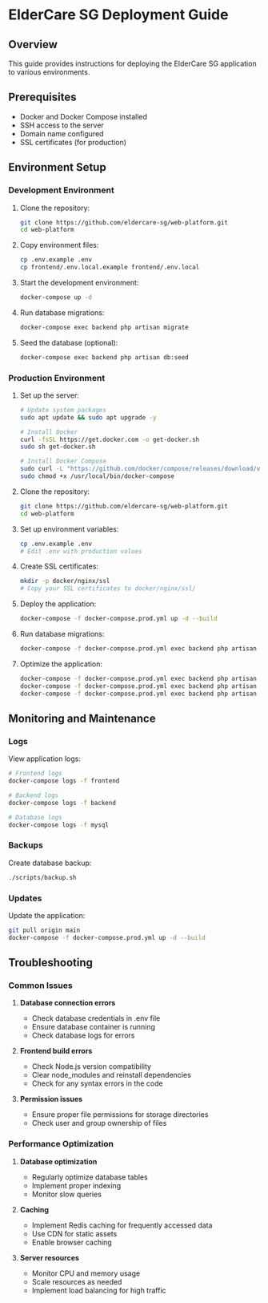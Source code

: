 # ElderCare SG Deployment Guide

## Overview

This guide provides instructions for deploying the ElderCare SG application to various environments.

## Prerequisites

- Docker and Docker Compose installed
- SSH access to the server
- Domain name configured
- SSL certificates (for production)

## Environment Setup

### Development Environment

1. Clone the repository:
   ```bash
   git clone https://github.com/eldercare-sg/web-platform.git
   cd web-platform
   ```

2. Copy environment files:
   ```bash
   cp .env.example .env
   cp frontend/.env.local.example frontend/.env.local
   ```

3. Start the development environment:
   ```bash
   docker-compose up -d
   ```

4. Run database migrations:
   ```bash
   docker-compose exec backend php artisan migrate
   ```

5. Seed the database (optional):
   ```bash
   docker-compose exec backend php artisan db:seed
   ```

### Production Environment

1. Set up the server:
   ```bash
   # Update system packages
   sudo apt update && sudo apt upgrade -y
   
   # Install Docker
   curl -fsSL https://get.docker.com -o get-docker.sh
   sudo sh get-docker.sh
   
   # Install Docker Compose
   sudo curl -L "https://github.com/docker/compose/releases/download/v2.20.0/docker-compose-$(uname -s)-$(uname -m)" -o /usr/local/bin/docker-compose
   sudo chmod +x /usr/local/bin/docker-compose
   ```

2. Clone the repository:
   ```bash
   git clone https://github.com/eldercare-sg/web-platform.git
   cd web-platform
   ```

3. Set up environment variables:
   ```bash
   cp .env.example .env
   # Edit .env with production values
   ```

4. Create SSL certificates:
   ```bash
   mkdir -p docker/nginx/ssl
   # Copy your SSL certificates to docker/nginx/ssl/
   ```

5. Deploy the application:
   ```bash
   docker-compose -f docker-compose.prod.yml up -d --build
   ```

6. Run database migrations:
   ```bash
   docker-compose -f docker-compose.prod.yml exec backend php artisan migrate --force
   ```

7. Optimize the application:
   ```bash
   docker-compose -f docker-compose.prod.yml exec backend php artisan config:cache
   docker-compose -f docker-compose.prod.yml exec backend php artisan route:cache
   docker-compose -f docker-compose.prod.yml exec backend php artisan view:cache
   ```

## Monitoring and Maintenance

### Logs

View application logs:
```bash
# Frontend logs
docker-compose logs -f frontend

# Backend logs
docker-compose logs -f backend

# Database logs
docker-compose logs -f mysql
```

### Backups

Create database backup:
```bash
./scripts/backup.sh
```

### Updates

Update the application:
```bash
git pull origin main
docker-compose -f docker-compose.prod.yml up -d --build
```

## Troubleshooting

### Common Issues

1. **Database connection errors**
   - Check database credentials in .env file
   - Ensure database container is running
   - Check database logs for errors

2. **Frontend build errors**
   - Check Node.js version compatibility
   - Clear node_modules and reinstall dependencies
   - Check for any syntax errors in the code

3. **Permission issues**
   - Ensure proper file permissions for storage directories
   - Check user and group ownership of files

### Performance Optimization

1. **Database optimization**
   - Regularly optimize database tables
   - Implement proper indexing
   - Monitor slow queries

2. **Caching**
   - Implement Redis caching for frequently accessed data
   - Use CDN for static assets
   - Enable browser caching

3. **Server resources**
   - Monitor CPU and memory usage
   - Scale resources as needed
   - Implement load balancing for high traffic
